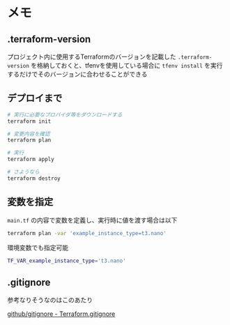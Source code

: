 # メモ

## .terraform-version

プロジェクト内に使用するTerraformのバージョンを記載した `.terraform-version` を格納しておくと、tfenvを使用している場合に `tfenv install` を実行するだけでそのバージョンに合わせることができる

## デプロイまで

```sh
# 実行に必要なプロバイダ等をダウンロードする
terraform init

# 変更内容を確認
terraform plan

# 実行
terraform apply

# さようなら
terraform destroy
```

## 変数を指定

`main.tf` の内容で変数を定義し、実行時に値を渡す場合は以下

```sh
terraform plan -var 'example_instance_type=t3.nano'
```

環境変数でも指定可能

```sh
TF_VAR_example_instance_type='t3.nano'
```

## .gitignore

参考なりそうなのはこのあたり

[github/gitignore - Terraform.gitignore](https://github.com/github/gitignore/blob/main/Terraform.gitignore)
